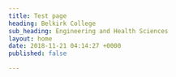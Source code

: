 ```yaml
---
title: Test page
heading: Belkirk College
sub_heading: Engineering and Health Sciences
layout: home
date: 2018-11-21 04:14:27 +0000
published: false

---
```

